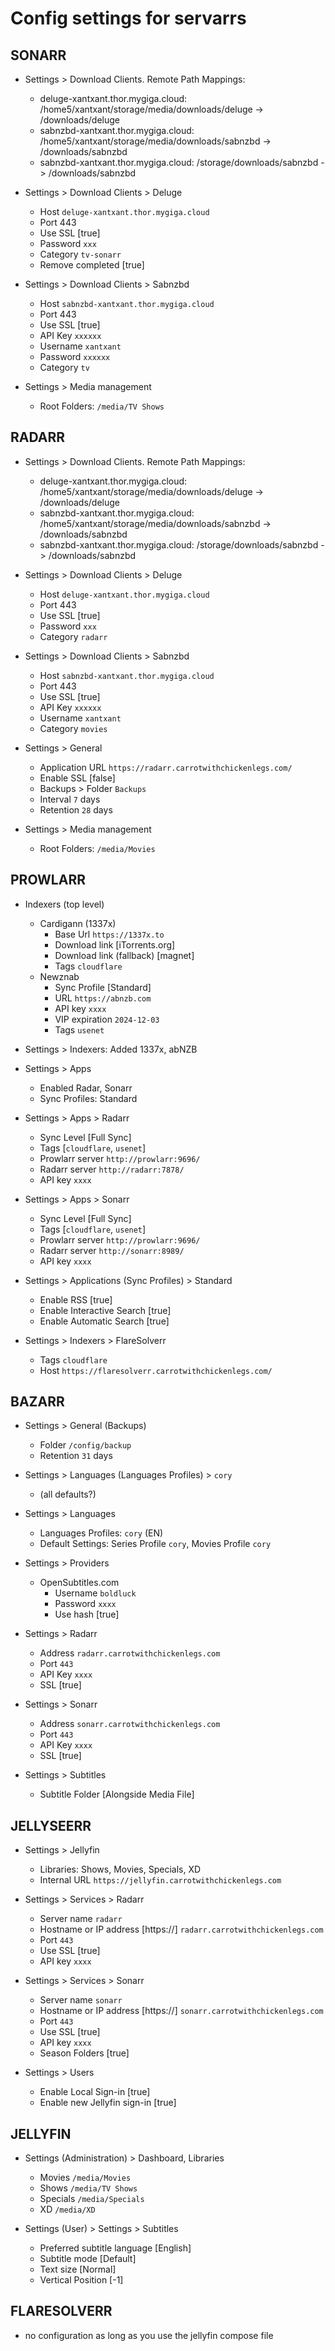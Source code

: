 # Config settings for servarrs

## SONARR

- Settings > Download Clients. Remote Path Mappings:
	- deluge-xantxant.thor.mygiga.cloud: /home5/xantxant/storage/media/downloads/deluge -> /downloads/deluge
	- sabnzbd-xantxant.thor.mygiga.cloud: /home5/xantxant/storage/media/downloads/sabnzbd -> /downloads/sabnzbd
	- sabnzbd-xantxant.thor.mygiga.cloud: /storage/downloads/sabnzbd -> /downloads/sabnzbd

- Settings > Download Clients > Deluge
	- Host `deluge-xantxant.thor.mygiga.cloud`
	- Port 443
	- Use SSL [true]
	- Password `xxx`
	- Category `tv-sonarr`
	- Remove completed [true]

- Settings > Download Clients > Sabnzbd
	- Host `sabnzbd-xantxant.thor.mygiga.cloud`
	- Port 443
	- Use SSL [true]
	- API Key `xxxxxx`
	- Username `xantxant`
	- Password `xxxxxx`
	- Category `tv`

- Settings > Media management
	- Root Folders: `/media/TV Shows`


## RADARR

- Settings > Download Clients. Remote Path Mappings:
	- deluge-xantxant.thor.mygiga.cloud: /home5/xantxant/storage/media/downloads/deluge -> /downloads/deluge
	- sabnzbd-xantxant.thor.mygiga.cloud: /home5/xantxant/storage/media/downloads/sabnzbd -> /downloads/sabnzbd
	- sabnzbd-xantxant.thor.mygiga.cloud: /storage/downloads/sabnzbd -> /downloads/sabnzbd

- Settings > Download Clients > Deluge
	- Host `deluge-xantxant.thor.mygiga.cloud`
	- Port 443
	- Use SSL [true]
	- Password `xxx`
	- Category `radarr`

- Settings > Download Clients > Sabnzbd
	- Host `sabnzbd-xantxant.thor.mygiga.cloud`
	- Port 443
	- Use SSL [true]
	- API Key `xxxxxx`
	- Username `xantxant`
	- Category `movies`

- Settings > General
	- Application URL `https://radarr.carrotwithchickenlegs.com/`
	- Enable SSL [false]
	- Backups > Folder `Backups`
	- Interval `7` days
	- Retention `28` days

- Settings > Media management
	- Root Folders: `/media/Movies`


## PROWLARR

- Indexers (top level)
	- Cardigann (1337x)
		- Base Url `https://1337x.to`
		- Download link [iTorrents.org]
		- Download link (fallback) [magnet]
		- Tags `cloudflare`
	- Newznab
		- Sync Profile [Standard]
		- URL `https://abnzb.com`
		- API key `xxxx`
		- VIP expiration `2024-12-03`
		- Tags `usenet`

- Settings > Indexers: Added 1337x, abNZB

- Settings > Apps
	- Enabled Radar, Sonarr
	- Sync Profiles: Standard 

- Settings > Apps > Radarr
	- Sync Level [Full Sync]
	- Tags [`cloudflare`, `usenet`]
	- Prowlarr server `http://prowlarr:9696/`
	- Radarr server `http://radarr:7878/`
	- API key `xxxx`

- Settings > Apps > Sonarr
	- Sync Level [Full Sync]
	- Tags [`cloudflare`, `usenet`]
	- Prowlarr server `http://prowlarr:9696/`
	- Radarr server `http://sonarr:8989/`
	- API key `xxxx`

- Settings > Applications (Sync Profiles) > Standard
	- Enable RSS [true]
	- Enable Interactive Search [true]
	- Enable Automatic Search [true]

- Settings > Indexers > FlareSolverr
	- Tags `cloudflare`
	- Host `https://flaresolverr.carrotwithchickenlegs.com/`


## BAZARR

- Settings > General (Backups)
	- Folder `/config/backup`
	- Retention `31` days

- Settings > Languages (Languages Profiles) > `cory`
	- (all defaults?)

- Settings > Languages
	- Languages Profiles: `cory` (EN)
	- Default Settings: Series Profile `cory`, Movies Profile `cory`

- Settings > Providers
	- OpenSubtitles.com
		- Username `boldluck`
		- Password `xxxx`
		- Use hash [true]

- Settings > Radarr
	- Address `radarr.carrotwithchickenlegs.com`
	- Port `443`
	- API Key `xxxx`
	- SSL [true]

- Settings > Sonarr
	- Address `sonarr.carrotwithchickenlegs.com`
	- Port `443`
	- API Key `xxxx`
	- SSL [true]

- Settings > Subtitles
	- Subtitle Folder [Alongside Media File]


## JELLYSEERR

- Settings > Jellyfin
	- Libraries: Shows, Movies, Specials, XD
	- Internal URL `https://jellyfin.carrotwithchickenlegs.com`

- Settings > Services > Radarr
	- Server name `radarr`
	- Hostname or IP address [https://] `radarr.carrotwithchickenlegs.com`
	- Port `443`
	- Use SSL [true]
	- API key `xxxx`

- Settings > Services > Sonarr
	- Server name `sonarr`
	- Hostname or IP address [https://] `sonarr.carrotwithchickenlegs.com`
	- Port `443`
	- Use SSL [true]
	- API key `xxxx`
	- Season Folders [true]

- Settings > Users
	- Enable Local Sign-in [true]
	- Enable new Jellyfin sign-in [true]


## JELLYFIN

- Settings (Administration) > Dashboard, Libraries
	- Movies  `/media/Movies`
	- Shows `/media/TV Shows`
	- Specials `/media/Specials`
	- XD `/media/XD`

- Settings (User) > Settings > Subtitles
	- Preferred subtitle language [English]
	- Subtitle mode [Default]
	- Text size [Normal]
	- Vertical Position [-1]


## FLARESOLVERR

- no configuration as long as you use the jellyfin compose file
